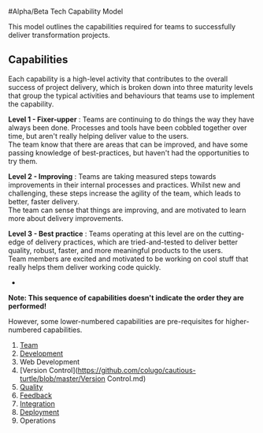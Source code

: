 #Alpha/Beta Tech Capability  Model

This model outlines the capabilities required for teams to successfully deliver transformation projects.

## Capabilities

Each capability is a high-level activity that contributes to the overall success of project delivery, which is broken down into three maturity levels that group the typical activities and behaviours that teams use to implement the capability.

**Level 1 - Fixer-upper** : Teams are continuing to do things the way they have always been done. Processes and tools have been cobbled together over time, but aren't really helping deliver value to the users.<br/>
The team know that there are areas that can be improved, and have some passing knowledge of best-practices, but haven't had the opportunities to try them.


**Level 2 - Improving** : Teams are taking measured steps towards improvements in their internal processes and practices. Whilst new and challenging, these steps increase the agility of the team, which leads to better, faster delivery.<br/>
The team can sense that things are improving, and are motivated to learn more about delivery improvements.


**Level 3 - Best practice** : Teams operating at this level are on the cutting-edge of delivery practices, which are tried-and-tested to deliver better quality, robust, faster, and more meaningful products to the users.</br>
Team members are excited and motivated to be working on cool stuff that really helps them deliver working code quickly.


-

**Note: This sequence of capabilities doesn't indicate the order they are performed!**

However, some lower-numbered capabilities are pre-requisites for higher-numbered capabilities.

 1. [Team](https://github.com/colugo/cautious-turtle/blob/master/Team.md)
 1. [Development](https://github.com/colugo/cautious-turtle/blob/master/Development.md)
 1. Web Development
 1. [Version Control](https://github.com/colugo/cautious-turtle/blob/master/Version Control.md)
 1. [Quality](https://github.com/colugo/cautious-turtle/blob/master/Quality.md)
 1. [Feedback](https://github.com/colugo/cautious-turtle/blob/master/Feedback.md)
 1. [Integration](https://github.com/colugo/cautious-turtle/blob/master/Integration.md)
 1. [Deployment](https://github.com/colugo/cautious-turtle/blob/master/Deployment.md)
 1. Operations
